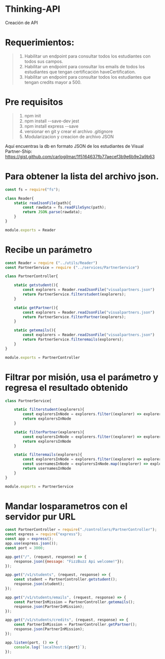 # Thinking-API
Creación de API

# Requerimientos:

>1. Habilitar un endpoint para consultar todos los estudiantes con todos sus campos.
>2. Habilitar un endpoint para consultar los emails de todos los estudiantes que tengan certificación haveCertification.
>3. Habilitar un endpoint para consultar todos los estudiantes que tengan credits mayor a 500.

# Pre requisitos
>1. npm init
>2. npm install --save-dev jest
>3. npm install express --save
>4. versionar en git y crear el archivo .gitignore
>5. Modularizacion y creacion de archivo JSON

Aquí encuentras la db en formato JSON de los estudiantes de Visual Partner-Ship: https://gist.github.com/carlogilmar/1f5164637fb77aecef3b9e6b9e2a9b63

# Para obtener la lista del archivo json.
```javascript
const fs = require("fs");

class Reader{
    static readJsonFile(path){
        const rawdata = fs.readFileSync(path);
        return JSON.parse(rawdata);
    }
}

module.exports = Reader
```
# Recibe un parámetro
```javascript
const Reader = require ("../utils/Reader")
const PartnerService = require ("../services/PartnerService")

class PartnerController{

    static getstudent(){
        const explorers = Reader.readJsonFile("visualpartners.json")
        return PartnerService.filterstudent(explorers);
    }

    static getPartner(){
        const explorers = Reader.readJsonFile("visualpartners.json")
        return PartnerService.filterPartner(explorers);
    }

    static getemails(){
        const explorers = Reader.readJsonFile("visualpartners.json")
        return PartnerService.filteremails(explorers);
    }
}

module.exports = PartnerController

```

# Filtrar por misión, usa el parámetro y regresa el resultado obtenido
```javascript
class PartnerService{

    static filterstudent(explorers){
        const explorersInNode = explorers.filter((explorer) => explorer);
        return explorersInNode
    }

    static filterPartner(explorers){
        const explorersInNode = explorers.filter((explorer) => explorer.credits >= 500);
        return explorersInNode
    }

    static filteremails(explorers){
        const explorersInNode = explorers.filter((explorer) => explorer.haveCertification == true);
        const usernamesInNode = explorersInNode.map((explorer) => explorer.email);
        return usernamesInNode
    }
}

module.exports = PartnerService
```

# Mandar losparametros con el servidor pur URL
```javascript
const PartnerController = require("./controllers/PartnerController");
const express = require("express");
const app = express();
app.use(express.json());
const port = 3000;

app.get("/", (request, response) => {
    response.json({message: "FizzBuzz Api welcome!"});
});

app.get("/v1/students", (request, response) => {
    const student = PartnerController.getstudent();
    response.json(student);
});

app.get("/v1/students/emails", (request, response) => {
    const PartnerInMission = PartnerController.getemails();
    response.json(PartnerInMission);
});

app.get("/v1/students/credits", (request, response) => {
    const PartnerInMission = PartnerController.getPartner();
    response.json(PartnerInMission);
});

app.listen(port, () => {
    console.log(`localhost:${port}`);
});
```
